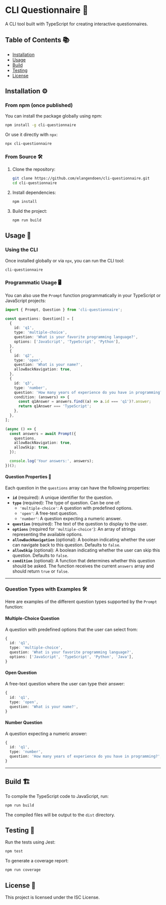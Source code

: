 # CLI Questionnaire 🎯

A CLI tool built with TypeScript for creating interactive questionnaires.

## Table of Contents 📚

- [Installation](#installation)
- [Usage](#usage)
- [Build](#build)
- [Testing](#testing)
- [License](#license)

## Installation ⚙️

### From npm (once published)

You can install the package globally using npm:

```sh
npm install -g cli-questionnaire
```

Or use it directly with `npx`:

```sh
npx cli-questionnaire
```

### From Source 🛠️

1. Clone the repository:
   ```sh
   git clone https://github.com/elangendoen/cli-questionnaire.git
   cd cli-questionnaire
   ```
2. Install dependencies:

   ```sh
   npm install
   ```

3. Build the project:
   ```sh
   npm run build
   ```

## Usage 🚀

### Using the CLI

Once installed globally or via `npx`, you can run the CLI tool:

```sh
cli-questionnaire
```

### Programmatic Usage 🖥️

You can also use the `Prompt` function programmatically in your TypeScript or JavaScript projects:

```typescript
import { Prompt, Question } from 'cli-questionnaire';

const questions: Question[] = [
  {
    id: 'q1',
    type: 'multiple-choice',
    question: 'What is your favorite programming language?',
    options: ['JavaScript', 'TypeScript', 'Python'],
  },
  {
    id: 'q2',
    type: 'open',
    question: 'What is your name?',
    allowBackNavigation: true,
  },
  {
    id: 'q3',
    type: 'number',
    question: 'How many years of experience do you have in programming?',
    condition: (answers) => {
      const q1Answer = answers.find((a) => a.id === 'q1')?.answer;
      return q1Answer === 'TypeScript';
    },
  },
];

(async () => {
  const answers = await Prompt({
    questions,
    allowBackNavigation: true,
    allowSkip: true,
  });

  console.log('Your answers:', answers);
})();
```

#### Question Properties 📝

Each question in the `questions` array can have the following properties:

- **`id`** (required): A unique identifier for the question.
- **`type`** (required): The type of question. Can be one of:
  - `'multiple-choice'`: A question with predefined options.
  - `'open'`: A free-text question.
  - `'number'`: A question expecting a numeric answer.
- **`question`** (required): The text of the question to display to the user.
- **`options`** (required for `'multiple-choice'`): An array of strings representing the available options.
- **`allowBackNavigation`** (optional): A boolean indicating whether the user can navigate back to this question. Defaults to `false`.
- **`allowSkip`** (optional): A boolean indicating whether the user can skip this question. Defaults to `false`.
- **`condition`** (optional): A function that determines whether this question should be asked. The function receives the current `answers` array and should return `true` or `false`.

---

### Question Types with Examples 🛠️

Here are examples of the different question types supported by the `Prompt` function:

#### Multiple-Choice Question

A question with predefined options that the user can select from:

```typescript
{
  id: 'q1',
  type: 'multiple-choice',
  question: 'What is your favorite programming language?',
  options: ['JavaScript', 'TypeScript', 'Python', 'Java'],
}
```

#### Open Question

A free-text question where the user can type their answer:

```typescript
{
  id: 'q1',
  type: 'open',
  question: 'What is your name?',
}
```

#### Number Question

A question expecting a numeric answer:

```typescript
{
  id: 'q1',
  type: 'number',
  question: 'How many years of experience do you have in programming?',
}
```

---

## Build 🏗️

To compile the TypeScript code to JavaScript, run:

```sh
npm run build
```

The compiled files will be output to the `dist` directory.

## Testing 🧪

Run the tests using Jest:

```sh
npm test
```

To generate a coverage report:

```sh
npm run coverage
```

## License 📜

This project is licensed under the ISC License.
